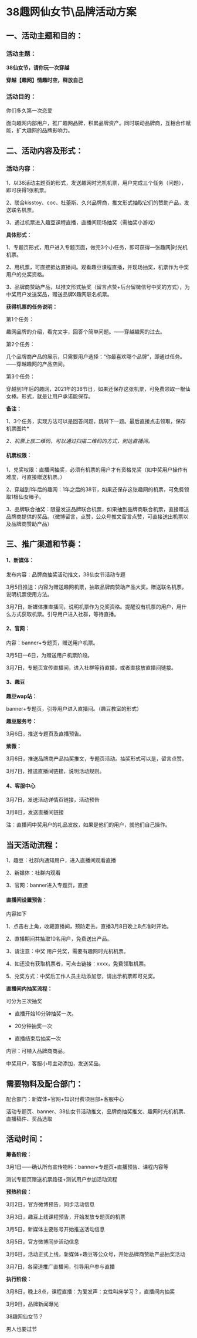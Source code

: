 # 38趣网仙女节\品牌活动方案

## 一、活动主题和目的：

### 活动主题：

**38仙女节，请你玩一次穿越**

**穿越【趣网】情趣时空，释放自己**







### 活动目的：

你们多久第一次恋爱

面向趣网内部用户，推广趣网品牌，积累品牌资产。同时联动品牌商，互相合作赋能，扩大趣网的品牌影响力。



## 二、活动内容及形式：

### 活动内容：

1、以38活动主题页的形式，发送趣网时光机机票，用户完成三个任务（问题），即可获得1张机票。

2、联合kisstoy、coc、杜蕾斯、久兴品牌商，推文形式抽取它们的赞助产品，发送联名机票。

3、通过机票进入趣豆课程直播，直播间现场抽奖（需抽奖小游戏）



**具体形式：**

1、专题页形式，用户进入专题页面，做完3个小任务，即可获得一张趣网|时光机机票。

2、用机票，可直接抵达直播间。观看趣豆课程直播，并现场抽奖，机票作为中奖用户的兑奖资格。

3、品牌商赞助产品，以推文形式抽奖（留言点赞+后台留微信号中奖的方式），为中奖用户发送奖品，赠送品牌X趣网联名机票。



**获得机票的任务说明：**

第1个任务：

趣网品牌的介绍，看完文字，回答个简单问题。——穿越趣网的过去。



第2个任务：

几个品牌商产品的展示，只需要用户选择：“你最喜欢哪个品牌”，即通过任务。——穿越趣网的产品空间。



第3个任务：

穿越到1年后的趣网，2021年的38节日，如果还保存这张机票，可免费领取一根仙女棒。形式，就是让用户承诺能保存。



**备注：**

1、3个任务，实现方法可以是回答问题，跳转下一题。最后直接点击领取，保存机票图片*

*2、机票上放二维码，可以通过扫描二维码的方式，到达直播间。*



#### 机票权限：

1、兑奖权限：直播间抽奖，必须有机票的用户才有资格兑奖（如中奖用户操作有难度，可直接赠送机票。）

2、穿越到1年后的趣网：1年之后的38节，如果还保存这张趣网的机票，可免费领取1根仙女棒子。

3、品牌联合抽奖：限量发送品牌联合机票，如果抽到品牌商联合机票，直接赠送品牌商提供的奖品。（微博留言，点赞，公众号推文留言点赞，可直接送出机票以及品牌商赞助产品）



## **三、推广渠道和节奏：**

#### **1、新媒体：**

发布内容：品牌商抽奖活动推文，38仙女节活动专题

3月5日推送：内容为赠送趣网机票，抽取品牌商赞助产品大奖。赠送联名机票，说明机票使用方法。

3月7日，新媒体推直播间，说明机票作为兑奖资格。提醒没有机票的用户，用什么方式获取机票。引导用户进入社群，等待直播。



#### **2、官网：**

内容：banner+专题页，赠送用户机票。

3月5日—6日，为赠送用户机票阶段。

3月7日，专题页宣传直播间，进入社群等待直播，或者直接放直播间链接。



#### **3、趣豆**

**趣豆wap站：**

banner+专题页，引导用户进入直播间。（趣豆教室的形式）



**趣豆服务号：**

3月6日，推送专题页及直播预告。



**紫薇：**

3月6日，推送品牌商产品抽奖推文，专题页活动。抽奖形式可以是，留言点赞。

3月7日，推送直播间链接，说明活动规则。



#### **4、客服中心**

3月7日，发送活动详情页链接，活动预告

3月8日，发送直播间链接



注：直播间中奖用户的礼品发放，如果是他们的用户，就他们自己操作。



## 当天活动流程：

1、趣豆：社群内通知用户，进入直播间观看直播

2、新媒体：社群内观看

3、官网：banner进入专题页，直接



#### **直播间设置预告：**

内容如下

1、点击右上角，收藏直播间，预防走丢。直播3月8日晚上8点准时开始。

2、直播期间共抽取10名用户，免费送出产品。

3、请注意：中奖 用户兑奖，需要有趣网时光机机票。

4、如还没有获取机票者，可点击链接：xxxx，免费领取机票。

5、兑奖方式：中奖后工作人员主动添加您，请出示机票即可兑奖。



**直播间内抽奖流程：**

可分为三次抽奖

- 直播开始10分钟抽奖一次。

- 20分钟抽奖一次

- 直播结束后抽奖一次

内容：可植入品牌商商品。

中奖用户，客服小号主动添加，发送奖品。



## 需要物料及配合部门：

配合部门：新媒体+官网+知识付费项目部+客服中心

活动专题页、banner、38仙女节活动推文，品牌商抽奖推文、趣网时光机机票、直播稿件、奖品选取



## 活动时间：

**筹备阶段：**

3月1日——确认所有宣传物料：banner+专题页+直播预告、课程内容等

测试专题页赠送机票路径+测试用户参加活动流程



**预热阶段：**

3月2日，官方微博预告，同步活动信息

3月3日，趣豆上线课程预告，开始发放专题页的机票

3月5日，新媒体主要账号开始推送活动信息

3月5日，官方微博同步活动信息

3月6日，活动正式上线，新媒体+趣豆等公众号，开始品牌商赞助产品抽奖活动

3月7日，各渠道推广直播间，引导用户参与直播



**执行阶段：**

3月8日，晚上8点，课程直播：为爱发声：女性叫床学习？，直播间内抽奖

3月9日，品牌新闻曝光



38趣网仙女节？

男人也要过节



